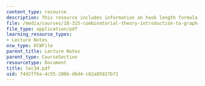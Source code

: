```yaml
---
content_type: resource
description: This resource includes information on hook length formula.
file: /media/courses/18-315-combinatorial-theory-introduction-to-graph-theory-extremal-and-enumerative-combinatorics-spring-2005/f4d2ff6a4c55206bdbd4c82a85927b71_lec34.pdf
file_type: application/pdf
learning_resource_types:
- Lecture Notes
ocw_type: OCWFile
parent_title: Lecture Notes
parent_type: CourseSection
resourcetype: Document
title: lec34.pdf
uid: f4d2ff6a-4c55-206b-dbd4-c82a85927b71
---
```

